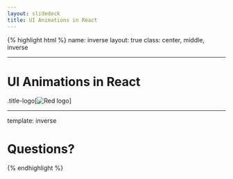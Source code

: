 ```yaml
---
layout: slidedeck
title: UI Animations in React
---
```


{% highlight html %}
name: inverse
layout: true
class: center, middle, inverse

---

# UI Animations in React

.title-logo[![Red logo](/public/img/red-logo-white.svg)]

---

template: inverse

# Questions?

{% endhighlight %}